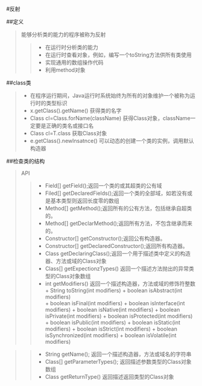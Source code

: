 #反射

##定义
> 能够分析类的能力的程序被称为反射
>>+ 在运行时分析类的能力
>>+ 在运行时查看对象，例如，编写一个toString方法供所有类使用
>>+ 实现通用的数组操作代码
>>+ 利用method对象

##class类
>+ 在程序运行期间，Java运行时系统始终为所有的对象维护一个被称为运行时的类型标识
>+ x.getClass().getName() 获得类的名字
>+ Class cl=Class.forName(className) 获得Class对象，className一定要是正确的类名或接口名
>+ Class cl=T.class 获取Class对象
>+ e.getClass().newInsatnce() 可以动态的创建一个类的实例，调用默认构造器

##检查类的结构
> API
>>+ Field[] getField();返回一个类的或其超类的公有域
>>+ Filed[] getDeclaredFields();返回一个类的全部域，如若没有或是基本类型则返回长度零的数组
>>+ Method[] getMethod();返回所有的公有方法，包括继承自超类的。
>>+ Method[] getDeclarMethod();返回所有方法，不包含继承而来的。
>>+ Constructor[] getConstructor();返回公有构造器。
>>+ Constructor[] getDeclaredConstructor();返回所有构造器。
>>+ Class getDeclaringClass();返回一个用于描述类中定义的构造器、方法或域的Class对象
>>+ Class[] getExpectionzTypes() 返回一个描述方法抛出的异常类型的Class对象数组
>>+ int getModifiers() 返回一个描述构造器，方法或域的修饰符整数
    + String toString(int modifiers)
    + boolean isAbstract(int modifiers)   
    + boolean isFinal(int modifiers)
    + boolean isInterface(int modifiers)
    + boolean isNative(int modifiers)
    + boolean isPrivate(int modifiers)
    + boolean isProtected(int modifiers)
    + boolean isPublic(int modifiers)
    + boolean isStatic(int modifiers)
    + boolean isStrict(int modifiers)
    + boolean isSynchronized(int modifiers)
    + boolean isVolatile(int modifiers)

>>+ String getName(); 返回一个描述构造器，方法或域名的字符串
>>+ Class[] getParameterTypes(); 返回描述参数类型的Class对象数组
>>+ Class getReturnType() 返回描述返回类型的Class对象